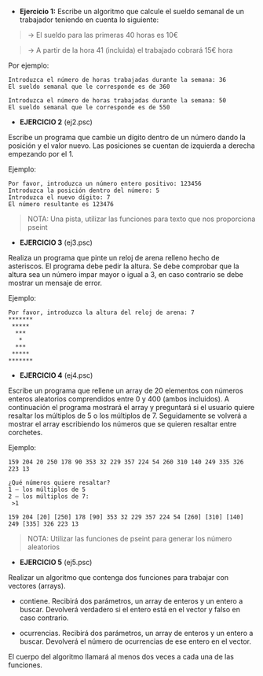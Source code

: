 * **Ejercicio 1:** Escribe un algoritmo que calcule el sueldo semanal de un trabajador teniendo en cuenta lo siguiente:

>-> El sueldo para las primeras 40 horas es 10€

>-> A partir de la hora 41 (incluida) el trabajado cobrará 15€ hora

Por ejemplo:
````
Introduzca el número de horas trabajadas durante la semana: 36
El sueldo semanal que le corresponde es de 360
````
````
Introduzca el número de horas trabajadas durante la semana: 50
El sueldo semanal que le corresponde es de 550
````
* **EJERCICIO 2** (ej2.psc)

Escribe un programa que cambie un dígito dentro de un número dando la posición y el valor nuevo. Las posiciones se cuentan de izquierda a derecha empezando por el 1.

Ejemplo:
````
Por favor, introduzca un número entero positivo: 123456
Introduzca la posición dentro del número: 5
Introduzca el nuevo dígito: 7
El número resultante es 123476
````
>NOTA: Una pista, utilizar las funciones para texto que nos proporciona pseint

* **EJERCICIO 3** (ej3.psc)

Realiza un programa que pinte un reloj de arena relleno hecho de asteriscos. El programa debe pedir la altura. Se debe comprobar que la altura sea un número impar mayor o igual a 3, en caso contrario se debe mostrar un mensaje de error.

Ejemplo:
````
Por favor, introduzca la altura del reloj de arena: 7 
*******
 *****
  ***
   *
  ***
 *****
*******
````
* **EJERCICIO 4** (ej4.psc)

Escribe un programa que rellene un array de 20 elementos con números enteros aleatorios comprendidos entre 0 y 400 (ambos incluidos). A continuación el programa mostrará el array y preguntará si el usuario quiere resaltar los múltiplos de 5 o los múltiplos de 7. Seguidamente se volverá a mostrar el array escribiendo los números que se quieren resaltar entre corchetes.


Ejemplo:
````
159 204 20 250 178 90 353 32 229 357 224 54 260 310 140 249 335 326 223 13

¿Qué números quiere resaltar? 
1 – los múltiplos de 5 
2 – los múltiplos de 7: 
 >1

159 204 [20] [250] 178 [90] 353 32 229 357 224 54 [260] [310] [140] 249 [335] 326 223 13
````
>NOTA: Utilizar las funciones de pseint para generar los número aleatorios

* **EJERCICIO 5** (ej5.psc)

Realizar un algoritmo que contenga dos funciones para trabajar con vectores (arrays).

- contiene. Recibirá dos parámetros, un array de enteros y un entero a buscar. Devolverá verdadero si el entero está en el vector y falso en caso contrario.

- ocurrencias. Recibirá dos parámetros, un array de enteros y un entero a buscar. Devolverá el número de ocurrencias de ese entero en el vector.

El cuerpo del algoritmo llamará al menos dos veces a cada una de las funciones.
